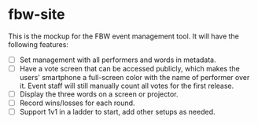 # fbw-site
This is the mockup for the FBW event management tool. It will have the following features:
* [ ] Set management with all performers and words in metadata.
* [ ] Have a vote screen that can be accessed publicly, which makes the users' smartphone a full-screen color with the name of performer over it. Event staff will still manually count all votes for the first release.
* [ ] Display the three words on a screen or projector.
* [ ] Record wins/losses for each round.
* [ ] Support 1v1 in a ladder to start, add other setups as needed.
